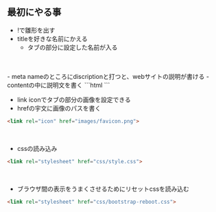 ## 最初にやる事
- !で雛形を出す  
- titleを好きな名前にかえる
    - タブの部分に設定した名前が入る 
<br>  
<br> 
- meta nameのところにdiscriptionと打つと、webサイトの説明が書ける  
- contentの中に説明文を書く  
```html
<meta name="discription" content="コーヒい美味しいよ">
```
<br>  

- link iconでタブの部分の画像を設定できる
- hrefの宇文に画像のパスを書く
```html
<link rel="icon" href="images/favicon.png">
```
<br>

- cssの読み込み
```html
<link rel="stylesheet" href="css/style.css">
```
<br>

- ブラウザ間の表示をうまくさせるためにリセットcssを読み込む
```html
<link rel="stylesheet" href="css/bootstrap-reboot.css">
```